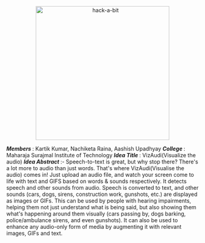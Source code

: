 <p align="center">
  <img src="https://www.hackabit.in/images/title+%20teqip.png" width="350" alt="hack-a-bit">
</p>
<strong><em> Members </em></strong> : Kartik Kumar, Nachiketa Raina, Aashish Upadhyay  
<strong><em> College </em></strong> : Maharaja Surajmal Institute of Technology  
<strong><em> Idea Title </em></strong> : VizAudi(Visualize the audio)  
<strong><em> Idea Abstract </em></strong> :-  
Speech-to-text is great, but why stop there? There's a lot more to audio than just words. That's where VizAudi(Visualise the audio) comes in! Just upload an audio file, and watch your screen come to life with text and GIFS based on words & sounds respectively.
It detects speech and other sounds from audio. Speech is converted to text, and other sounds (cars, dogs, sirens, construction work, gunshots, etc.) are displayed as images or GIFs. This can be used by people with hearing impairments, helping them not just understand what is being said, but also showing them what's happening around them visually (cars passing by, dogs barking, police/ambulance sirens, and even gunshots). It can also be used to enhance any audio-only form of media by augmenting it with relevant images, GIFs and text.

